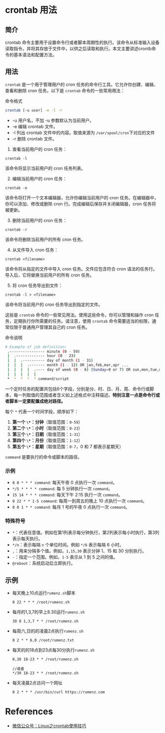 <!--
 * @Author: JohnJeep
 * @Date: 2023-03-07 11:13:26
 * @LastEditors: JohnJeep
 * @LastEditTime: 2024-11-25 10:00:28
 * @Description: Crontab 定时任务命令用法
 * Copyright (c) 2023 by John Jeep, All Rights Reserved. 
-->

# crontab 用法


## 简介
crontab 命令主要用于设置命令行或者脚本周期性的执行。该命令从标准输入设备读取指令，并将其存放于文件中，以供之后读取和执行。本文主要讲述crontb命令的基本语法和配置方法。


## 用法
`crontab` 是一个用于管理用户的 cron 任务的命令行工具。它允许你创建、编辑、查看和删除 cron 任务。以下是 `crontab` 命令的一些常用用法：

命令格式

```sh
crontab [-u user] -e -l -r
```

- -u 用户名，不加 -u 参数默认为当前用户。
- -e 编辑 crontab 文件。
- -l 列出 crontab 文件中的内容。取值来源为 `/var/spool/cron`下对应的文件
- -r 删除 crontab 文件。

1. 查看当前用户的 cron 任务：
  ```
  crontab -l
  ```

  该命令将显示当前用户的 cron 任务列表。

2. 编辑当前用户的 cron 任务：
  ```
  crontab -e
  ```

  该命令将打开一个文本编辑器，允许你编辑当前用户的 cron 任务。在编辑器中，你可以添加、修改或删除 cron 行。完成编辑后保存并关闭编辑器，cron 任务将被更新。

3. 删除当前用户的 cron 任务：
  ```
  crontab -r
  ```

  该命令将删除当前用户的所有 cron 任务。

4. 从文件导入 cron 任务：
  ```
  crontab <filename>
  ```

  该命令将从指定的文件中导入 cron 任务。文件应包含符合 cron 语法的任务行。导入后，它将替换当前用户的所有 cron 任务。

5. 将 cron 任务导出到文件：
  ```
  crontab -l > <filename>
  ```

  该命令将当前用户的 cron 任务导出到指定的文件。

这些是 `crontab` 命令的一些常见用法。使用这些命令，你可以管理和操作 cron 任务，定期执行你所需要的任务。请注意，使用 `crontab` 命令需要适当的权限，通常仅限于普通用户管理其自己的 cron 任务。

命令说明

```sh
# Example of job definition:
 .---------------- minute (0 - 59)
 |  .------------- hour (0 - 23)
 |  |  .---------- day of month (1 - 31)
 |  |  |  .------- month (1 - 12) OR jan,feb,mar,apr ...
 |  |  |  |  .---- day of week (0 - 6) (Sunday=0 or 7) OR sun,mon,tue,wed,thu,fri,sat
 |  |  |  |  |
 *  *  *  *  * command/script
```

一个定时任务的配置共包括6个字段，分别是分、时、日、月、周、命令行或脚本，每一列取值的范围或者含义如上述格式中注释描述。**特别注意一点是命令行或者脚本一定要配置成绝对路径。**

每个 `*` 代表一个时间字段，顺序如下：

1. **第一个 `\*`：分钟**（取值范围：`0-59`）
2. **第二个 `\*`：小时**（取值范围：`0-23`）
3. **第三个 `\*`：日期**（取值范围：`1-31`）
4. **第四个 `\*`：月份**（取值范围：`1-12`）
5. **第五个 `\*`：星期**（取值范围：`0-7`，0 和 7 都表示星期天）

`command` 是要执行的命令或脚本的路径。

### 示例

- `0 0 * * * command`: 每天午夜 0 点执行一次 `command`。
- `*/5 * * * * command`: 每 5 分钟执行一次 `command`。
- `15 14 * * * command`: 每天下午 2:15 执行一次 `command`。
- `0 22 * * 1-5 command`: 每周一到周五的晚上 10 点执行一次 `command`。
- `0 0 1 * * command`: 每月 1 号的午夜 0 点执行一次 `command`。

### 特殊符号

- `*`：代表任意值。例如在第1列表示每分钟执行，第2列表示每小时执行，第3列表示每天执行。
- `*/n`：表示每隔 `n` 个单位时间。例如 `*/6` 表示每隔 6 小时。
- `,`：用来分隔多个值。例如，`1,15,30` 表示分钟 1、15 和 30 分别执行。
- `-`：指定一个范围。例如，`1-5` 表示从 1 到 5 之间的值。
- `@reboot`：系统启动后立即执行。


## 示例

- 每天晚上10点运行`rumenz.sh`脚本
  ```shell
  0 22 * * * /root/rumenz.sh
  ```

- 每月的1,3,7的早上8.30运行`rumenz.sh`
  ```shell
  30 8 1,3,7 * * /root/rumenz.sh
  ```

- 每周六,日的的凌晨2点执行`rumenz.sh`
  ```shell
  0 2 * * 6,0 /root/rumenz.txt
  ```

- 每天的的18点到23点每30分执行`rumenz.sh`
  ```
  0,30 18-23 * * /root/rumenz.sh
  
  //或者
  */30 18-23 * * /root/rumenz.sh
  ```

- 每天凌晨2点访问一个网址
  ```
  0 2 * * * /usr/bin/curl https://rumenz.com
  ```


# References
- [微信公众号：Linux之crontab使用技巧](https://mp.weixin.qq.com/s?__biz=MzI4MDEwNzAzNg==&mid=2649459914&idx=2&sn=8f7e0735aceea33cf8117d312e1850d9&key=e459974591e3bac8f20384884c0fe290a53a9ac6358e9fc28da14268f503ad46863b05b9a889c0c144f38badd3be015a4f5decec10c4cb18ff4451985f916d5e88fda50d2ba31ac64cd477a6f254f42b136155835c7239e46eaf2bf956de1645793ed89f50ddd70f773eddb64cf2fc34ba664d2b066b9d3f9c0946570f7f74ce&ascene=0&uin=MTE2MDU5MjIzNA%3D%3D&devicetype=Windows+10+x64&version=6309001c&lang=zh_CN&countrycode=CN&exportkey=n_ChQIAhIQ5CCO7T21W4m%2FHwxeQZ3VihLgAQIE97dBBAEAAAAAAD2BFie%2FpmYAAAAOpnltbLcz9gKNyK89dVj0jSgivwYV2B3yIwV6skhUZ%2F21hP7%2FPBzb%2FRAB4wNgG%2BQrwySrMxiEetlGog7JYCky9UKJ55h9c%2B0b94pVa2DwKSj6ft6o842FlbRPuZyIUIG%2FS%2F%2BHE7urRVA3%2FWPK1tfwgpxbHYv2wLhgvcr8nFC5TKSRD3rUCdQUvWfVmstrpknhpfdDtkELXrwGtq0l0ZnigwAw9K0ADv%2FOz49edbeQxrAnjf8HZkSjavVSUycPc7leX%2FaRfZUN1ofW&acctmode=0&pass_ticket=K5XFCnpqUHgyghRamSLrpJZesihkkOehdPru%2FXgwII8ajjZ0zhjFFOeELdXcmvMPngHysHFBaWco1M9VK5rpcQ%3D%3D&wx_header=1&fontgear=2)
